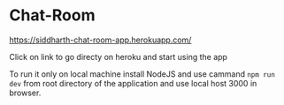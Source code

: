 # Chat-Room


https://siddharth-chat-room-app.herokuapp.com/

Click on link to go directy on heroku and start using the app 

To run it only on local machine 
install NodeJS and use cammand ```npm run dev``` from root directory of the application 
and use local host 3000 in browser.
